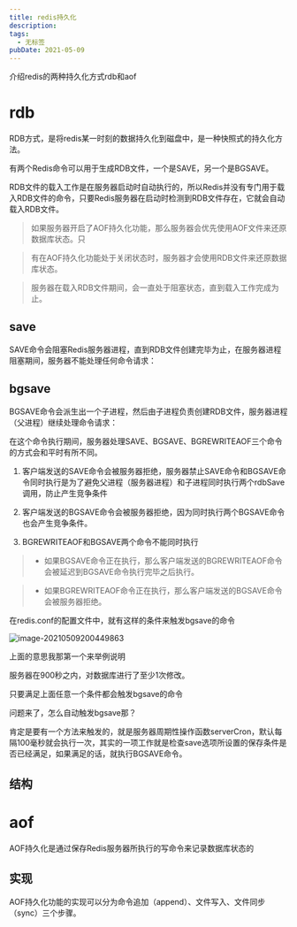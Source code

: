 ```yaml
---
title: redis持久化
description: 
tags:
  - 无标签
pubDate: 2021-05-09
---
```



介绍redis的两种持久化方式rdb和aof



<!-- more -->



# rdb



RDB方式，是将redis某一时刻的数据持久化到磁盘中，是一种快照式的持久化方法。



有两个Redis命令可以用于生成RDB文件，一个是SAVE，另一个是BGSAVE。



RDB文件的载入工作是在服务器启动时自动执行的，所以Redis并没有专门用于载入RDB文件的命令，只要Redis服务器在启动时检测到RDB文件存在，它就会自动载入RDB文件。



> 如果服务器开启了AOF持久化功能，那么服务器会优先使用AOF文件来还原数据库状态。只

>

> 有在AOF持久化功能处于关闭状态时，服务器才会使用RDB文件来还原数据库状态。

>

> 服务器在载入RDB文件期间，会一直处于阻塞状态，直到载入工作完成为止。



## save



SAVE命令会阻塞Redis服务器进程，直到RDB文件创建完毕为止，在服务器进程阻塞期间，服务器不能处理任何命令请求：



## bgsave



BGSAVE命令会派生出一个子进程，然后由子进程负责创建RDB文件，服务器进程（父进程）继续处理命令请求：



在这个命令执行期间，服务器处理SAVE、BGSAVE、BGREWRITEAOF三个命令的方式会和平时有所不同。



1. 客户端发送的SAVE命令会被服务器拒绝，服务器禁止SAVE命令和BGSAVE命令同时执行是为了避免父进程（服务器进程）和子进程同时执行两个rdbSave调用，防止产生竞争条件

2. 客户端发送的BGSAVE命令会被服务器拒绝，因为同时执行两个BGSAVE命令也会产生竞争条件。

3. BGREWRITEAOF和BGSAVE两个命令不能同时执行



> - 如果BGSAVE命令正在执行，那么客户端发送的BGREWRITEAOF命令会被延迟到BGSAVE命令执行完毕之后执行。

> - 如果BGREWRITEAOF命令正在执行，那么客户端发送的BGSAVE命令会被服务器拒绝。



在redis.conf的配置文件中，就有这样的条件来触发bgsave的命令



![image-20210509200449863](https://gitee.com/flow_disaster/blog-map-bed/raw/master/img/image-20210509200449863.png)



上面的意思我那第一个来举例说明



服务器在900秒之内，对数据库进行了至少1次修改。



只要满足上面任意一个条件都会触发bgsave的命令



问题来了，怎么自动触发bgsave那？



肯定是要有一个方法来触发的，就是服务器周期性操作函数serverCron，默认每隔100毫秒就会执行一次，其实的一项工作就是检查save选项所设置的保存条件是否已经满足，如果满足的话，就执行BGSAVE命令。



## 结构







# aof



AOF持久化是通过保存Redis服务器所执行的写命令来记录数据库状态的



## 实现



AOF持久化功能的实现可以分为命令追加（append）、文件写入、文件同步（sync）三个步骤。


